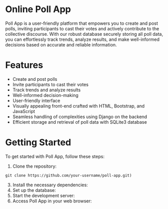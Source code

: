 # Online Poll App

Poll App is a user-friendly platform that empowers you to create and post polls, inviting participants to cast their votes and actively contribute to the collective discourse. With our robust database securely storing all poll data, you can effortlessly track trends, analyze results, and make well-informed decisions based on accurate and reliable information.

# Features
* Create and post polls
* Invite participants to cast their votes
* Track trends and analyze results
* Well-informed decision-making
* User-friendly interface
* Visually appealing front-end crafted with HTML, Bootstrap, and JavaScript
* Seamless handling of complexities using Django on the backend
* Efficient storage and retrieval of poll data with SQLite3 database

# Getting Started

To get started with Poll App, follow these steps:

1. Clone the repository:
```
git clone https://github.com/your-username/poll-app.git)
```

3. Install the necessary dependencies:
4. Set up the database:
5. Start the development server:
6. Access Poll App in your web browser:
